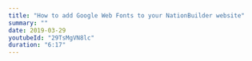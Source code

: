 ```yaml
---
title: "How to add Google Web Fonts to your NationBuilder website"
summary: ""
date: 2019-03-29
youtubeId: "29TsMgVN8lc"
duration: "6:17"
---
```


